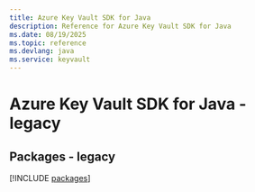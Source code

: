 ```yaml
---
title: Azure Key Vault SDK for Java
description: Reference for Azure Key Vault SDK for Java
ms.date: 08/19/2025
ms.topic: reference
ms.devlang: java
ms.service: keyvault
---
```

# Azure Key Vault SDK for Java - legacy
## Packages - legacy
[!INCLUDE [packages](key-vault-index.md)]